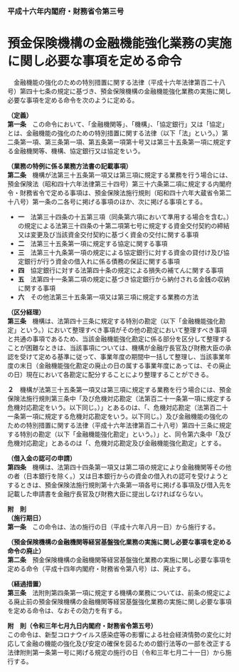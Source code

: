 ### 平成十六年内閣府・財務省令第三号  
# 預金保険機構の金融機能強化業務の実施に関し必要な事項を定める命令  
　金融機能の強化のための特別措置に関する法律（平成十六年法律第百二十八号）第四十七条の規定に基づき、預金保険機構の金融機能強化業務の実施に関し必要な事項を定める命令を次のように定める。  
  
**（定義）**  
**第一条**　この命令において、「金融機関等」、「機構」、「協定銀行」又は「協定」とは、金融機能の強化のための特別措置に関する法律（以下「法」という。）第二条第一項、第三条第一項、第五条第一項第十号又は第三十五条第一項に規定する金融機関等、機構、協定銀行又は協定をいう。  
  
**（業務の特例に係る業務方法書の記載事項）**  
**第二条**　機構が法第三十五条第一項又は第三項に規定する業務を行う場合には、預金保険法（昭和四十六年法律第三十四号）第三十六条第二項に規定する内閣府令・財務省令で定める事項は、預金保険法施行規則（昭和四十六年大蔵省令第二十八号）第一条の二各号に掲げる事項のほか、次に掲げる事項とする。  
* **一**　法第三十四条の十五第三項（同条第六項において準用する場合を含む。）の規定による法第三十四条の十第二項第七号に規定する資金交付契約の締結又は変更及び当該資金交付契約に基づく資金の交付に関する事項  
* **二**　法第三十五条第一項に規定する協定に関する事項  
* **三**　法第三十九条第一項の規定による協定銀行に対する資金の貸付け及び協定銀行が行う資金の借入れに係る債務の保証に関する事項  
* **四**　協定銀行に対する法第四十条の規定による損失の補てんに関する事項  
* **五**　法第四十一条第二項の規定に基づき協定銀行から納付される金銭の収納に関する事項  
* **六**　その他法第三十五条第一項又は第三項に規定する業務の方法  
  
**（区分経理）**  
**第三条**　機構は、法第四十三条に規定する特別の勘定（以下「金融機能強化勘定」という。）において整理すべき事項がその他の勘定において整理すべき事項と共通の事項であるため、当該金融機能強化勘定に係る部分を区分して整理することが困難なときは、当該事項については、機構が金融庁長官及び財務大臣の承認を受けて定める基準に従って、事業年度の期間中一括して整理し、当該事業年度の末日（金融機能強化勘定の廃止の日の属する事業年度にあっては、その廃止の日）現在において各勘定に配分することにより整理することができる。  
  
**２**　機構が法第三十五条第一項又は第三項に規定する業務を行う場合には、預金保険法施行規則第三条中「及び危機対応勘定（法第百二十一条第一項に規定する危機対応勘定をいう。以下同じ。）」とあるのは、「、危機対応勘定（法第百二十一条第一項に規定する危機対応勘定をいう。以下同じ。）及び金融機能の強化のための特別措置に関する法律（平成十六年法律第百二十八号）第四十三条に規定する特別の勘定（以下「金融機能強化勘定」という。）」と、同令第六条中「及び危機対応勘定」とあるのは「、危機対応勘定及び金融機能強化勘定」とする。  
  
**（借入金の認可の申請）**  
**第四条**　機構は、法第四十四条第一項又は第二項の規定により金融機関等その他の者（日本銀行を除く。）又は日本銀行からの資金の借入れの認可を受けようとするときは、預金保険法施行規則第十六条第一項各号に掲げる事項及び借入先を記載した申請書を金融庁長官及び財務大臣に提出しなければならない。  
  
**附　則**  
**（施行期日）**  
**第一条**　この命令は、法の施行の日（平成十六年八月一日）から施行する。  
  
**（預金保険機構の金融機関等経営基盤強化業務の実施に関し必要な事項を定める命令の廃止）**  
**第二条**　預金保険機構の金融機関等経営基盤強化業務の実施に関し必要な事項を定める命令（平成十四年内閣府・財務省令第八号）は、廃止する。  
  
**（経過措置）**  
**第三条**　法附則第四条第一項に規定する機構の業務については、前条の規定による廃止前の預金保険機構の金融機関等経営基盤強化業務の実施に関し必要な事項を定める命令は、なおその効力を有する。  
  
**附　則（令和三年七月九日内閣府・財務省令第五号）**  
この命令は、新型コロナウイルス感染症等の影響による社会経済情勢の変化に対応して金融の機能の強化及び安定の確保を図るための銀行法等の一部を改正する法律附則第一条第一号に掲げる規定の施行の日（令和三年七月二十一日）から施行する。  
  
